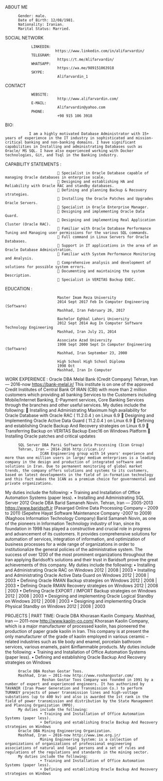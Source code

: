 ABOUT ME 

          Gender: male.
          Date of Birth: 12/08/1981.
          Nationality: Iranian.
          Marital Status: Married.

SOCIAL NETWORK 

                LINKEDIN:
                           https://www.linkedin.com/in/alifarvardin/
                TELEGRAM:
                            https://t.me/Alifarvardin/
                WHATSAPP:
                            https://wa.me/989151063918
                SKYPE:
                            Alifarvardin_1
                            
CONTACT 

                WEBSITE:
                            http://www.alifarvardin.com/
                E-MAIL:
                            Alifarvardin@yahoo.com
                PHONE:
                            +98 915 106 3918
                            

BIO:

               I am a highly motivated Database Administrator with 15+ years of experience in the IT industry in sophisticated and mission-critical banking and non-banking domains. I have significant capabilities in Installing and administrating Databases such as Oracle/ MS SQL. I have also experienced working with Docker technologies, Git, and Tsql in the Banking industry.

                            


CAPABILITY STATEMENTS : 

                             Specialist in Oracle Database capable of managing Oracle databases in enterprise scale.
                             Designing and establishing HA and Reliability with Oracle RAC and standby databases.
                             Defining and planning Backup & Recovery strategies.
                             Installing the Oracle Patches and Upgrades Oracle Servers.
                             Specialist in Oracle Enterprise Manager.
                             Designing and implementing Oracle Data Guard.
                             Designing and implementing Real Application Cluster (Oracle RAC).
                             Familiar with Oracle Database Performance Tuning and Managing user permissions for the various SQL commands.
                             Full command in Linux Servers for Oracle Databases.
                             Support in IT applications in the area of an Oracle Database Administration.
                             Familiar with System Performance Monitoring and Analysis.
                             Comprehensive analysis and development of solutions for possible system errors.
                             Documenting and maintaining the system Description.
                             Specialist in VERITAS Backup EXEC.

EDUCATION : 

                            Master Imam Reza University
                            2014 Sept 2017 Feb In Computer Engineering (Software)
                            Mashhad, Iran February 26, 2017
                            
                            Bachelor Eghbal Lahori University
                            2012 Sept 2014 Aug In Computer Software Technology Engineering
                            Mashhad, Iran July 21, 2014
                            
                            Associate Azad University
                            1998 Sept 2000 Sept In Computer Engineering (Software)
                            Mashhad, Iran September 23, 2000
                            
                            High School High School Diploma
                            1998 Oct
                            Mashhad, Iran In Computer


WORK EXPERIENCE :
          Oracle DBA Melal Bank (Credit Company)
          Tehran, Iran — 2016-now https://bank-melal.ir/
                    This institute is on one of the approved Credit Institutes of Central Bank Of IRAN (CBI) with more than 2 million customers which providing all banking Services to the Customers including Mobile/Internet Banking, E-Payment services, Core Banking Services through the branches and other useful services.
          My duties include the following:
                     Installing and Administrating Maximum high availability for Oracle Database with Oracle RAC ( 11.2.0.4 ) on Linux 6.9
                     Designing and Implementing Oracle Active Data Guard ( 11.2.0.4 ) on Linux 6.9
                     Defining and establishing Oracle Backup And Recovery strategies on Linux 6.9
                     Transferring Backup on VERITAS Backup Exec16 on Windows Platform
                     Installing Oracle patches and critical updates
                    
          SQL Server DBA Parsi Software Data Processing (Ican Group)
          Tehran, Iran — 2014-2016 http://ican.ir/
                    ICAN Engineering group with 14 years' experience and more than one million users in large/ medium enterprises is a leading company in the design and production of integrated software and solutions in Iran. Due to permanent monitoring of global market trends, the company offers solutions and systems to its customers, based on latest developments in the field of in-formation technology and this fact makes the 1CAN as a premium choice for governmental and private organizations.
My duties include the following:
                    • Training and Installation of Office Automation Systems (paper less).
                    • Installing and Administrating SQL Server 2012
          Oracle DBA Barid Samaneh Novin.
          Tehran, Iran — 2005-2013 https://www.baridsoft.ir (Pasargad Online Data Processing Company – 2009 to 2011)
          (Sepehre Hayat Software Maintenance Company -2007 to 2009)
          (Naghoos Information Technology Company)
          Barid Samaneh Novin, as one of the pioneers in Information Technology industry of Iran, since its foundation in 1998 has played a constructive and crucial role in progress and advancement of its customers. It provides comprehensive solutions for automation of services, integration of information, and optimization of business processes for a wide range of organizations in order to institutionalize the general policies of the administrative system. The success of over 1200 of the most prominent organizations throughout the Iran applying Baridsoft’s solutions and their trust in Baridsoft prove the great achievements of this company.
          My duties include the following:
                    • Installing and Administrating Oracle RAC on Windows 2012 | 2008 | 2003
                    • Installing and Administrating Oracle Active Data Guard on Windows 2012 | 2008 | 2003
                    • Defining Oracle RMAN Backup strategies on Windows 2012 | 2008 | 2003
                    • Defining Oracle RMAN Recovery strategies on Windows 2012 | 2008 | 2003
                    • Defining Oracle EXPORT / IMPORT Backup strategies on Windows 2012 | 2008 | 2003
                    • Designing and implementing Oracle Logical Standby on Windows 2012 | 2008 | 2003
                    • Designing and implementing Oracle Physical Standby on Windows 2012 | 2008 | 2003


PROJECTS | PART TIME:
          Oracle DBA Khorasan Kaolin Company.
          Mashhad, Iran — 2011-now http://www.kaolin-co.com/
                     Khorasan Kaolin Company, which is a major manufacturer of processed kaolin, has pioneered the production of paper grade kaolin in Iran. This company is at present the only manufacturer of the grade of kaolin employed in various ceramic – related industries such as tile body and enamel, porcelain bathroom services, various enamels, paint &inflammable products.
          My duties include the following:
                    • Training and Installation of Office Automation Systems (paper less).
                    • Defining and establishing Oracle Backup And Recovery strategies on Windows
                    
          Oracle DBA Roshan Gostar Toos.
          Mashhad, Iran — 2011-now http://www.roshangostar.com/
                     Roshan Gostar Toos Company was founded in 1991 by a number of expert and experienced engineers. It has authorized by TAVANIR (Iran Power Generation and Transmission Co.) to perform TURNKEY projects of power transmission lines and high-voltage substations (up to 400 kv) and also is awarded the 1st rank in the field of power transmission and distribution by the State Management and Planning Organization (MPO).
          My duties include the following:
                    • Training and Installation of Office Automation Systems (paper less).
                    • Defining and establishing Oracle Backup And Recovery strategies on Windows
          Oracle DBA Mining Engineering Organization.
          Mashhad, Iran — 2016-now http://www.ime.org.ir/
                    Mining Engineering System: is a collection of organizations of organizations of professional engineering associations of natural and legal persons and a set of rules and regulations of the regulations and standards in the mining sector.
          My duties include the following:
                    • Training and Installation of Office Automation Systems (paper less).
                    • Defining and establishing Oracle Backup And Recovery strategies on Windows




<!---
alifarvardin/alifarvardin is a ✨ special ✨ repository because its `README.md` (this file) appears on your GitHub profile.
You can click the Preview link to take a look at your changes.
--->
